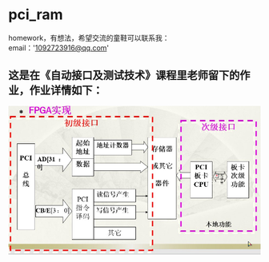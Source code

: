 # pci_ram
homework，有想法，希望交流的童鞋可以联系我：email：'1092723916@qq.com'
## 这是在《自动接口及测试技术》课程里老师留下的作业，作业详情如下：
![homework]( https://github.com/ChangYW1996/pci_ram/blob/master/img.jpg)
